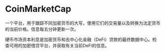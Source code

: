 # CoinMarketCap

一个平台，用于跟踪不同加密货币的大写，使用它们的交易量以及转换为法定货币的当前价格。信息每五分钟更新一次。

硬币市场资本利息是加密货币和去中心化金融（DeFi）贷款的最终数据中心。检查可用的加密借贷平台，并获取有关当前DeFi的信息。
